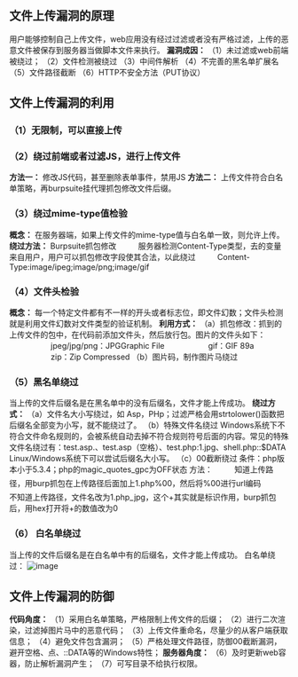 ## 文件上传漏洞的原理
用户能够控制自己上传文件，web应用没有经过过滤或者没有严格过滤，上传的恶意文件被保存到服务器当做脚本文件来执行。
**漏洞成因：**
（1）未过滤或web前端被绕过；
（2）文件检测被绕过
（3）中间件解析
（4）不完善的黑名单扩展名
（5）文件路径截断
（6）HTTP不安全方法（PUT协议）

## 文件上传漏洞的利用
### （1）无限制，可以直接上传
### （2）绕过前端或者过滤JS，进行上传文件
**方法一：**  修改JS代码，甚至删除表单事件，禁用JS
**方法二：**  上传文件符合白名单策略，再burpsuite挂代理抓包修改文件后缀。
### （3）绕过mime-type值检验
**概念：** 在服务器端，如果上传文件的mime-type值与白名单一致，则允许上传。
**绕过方法：** Burpsuite抓包修改
         服务器检测Content-Type类型，去的变量来自用户，用户可以抓包修改字段使其合法，以此绕过
         Content-Type:image/ipeg;image/png;image/gif
### （4）文件头检验
**概念：** 每一个特定文件都有不一样的开头或者标志位，即文件幻数；文件头检测就是利用文件幻数对文件类型的验证机制。
**利用方式：**
（a）抓包修改：抓到的上传文件的包中，在代码前添加文件头，然后放行包。图片的文件头如下：
                   jpeg/jpg/png：JPGGraphic File
                   gif：GIF 89a
                   zip：Zip Compressed
（b）图片码，制作图片马绕过
### （5）黑名单绕过
当上传的文件后缀名是在黑名单中的没有后缀名，文件才能上传成功。
**绕过方式：**
（a）文件名大小写绕过，如 Asp，PHp；过滤严格会用strtolower()函数把后缀名全部变为小写，就不能绕过了。
（b）特殊文件名绕过
Windows系统下不符合文件命名规则的，会被系统自动去掉不符合规则符号后面的内容。常见的特殊文件名绕过有：test.asp.、test.asp（空格）、test.php:1.jpg、shell.php::$DATA
Linux/Windows系统下可以尝试后缀名大小写。
（c）00截断绕过
条件：php版本小于5.3.4；php的magic_quotes_gpc为OFF状态
方法：
         知道上传路径，用burp抓包在上传路径后面加上1.php%00，然后将%00进行url编码
         不知道上传路径，文件名改为1.php_jpg，这个+其实就是标识作用，burp抓包后，用hex打开将+的数值改为0
### （6） 白名单绕过
当上传的文件后缀名是在白名单中有的后缀名，文件才能上传成功。
白名单绕过：
![image](https://github.com/n4ttt/Sec-Note/assets/32692640/72069367-841e-4326-963e-f363ac091dfc)


## 文件上传漏洞的防御
**代码角度：**
（1）采用白名单策略，严格限制上传文件的后缀；
（2）进行二次渲染，过滤掉图片马中的恶意代码；
（3）上传文件重命名，尽量少的从客户端获取信息；
（4）避免文件包含漏洞；
（5）严格处理文件路径，防御00截断漏洞，避开空格、点、::DATA等的Windows特性；
**服务器角度：**
（6）及时更新web容器，防止解析漏洞产生；
（7）可写目录不给执行权限。
